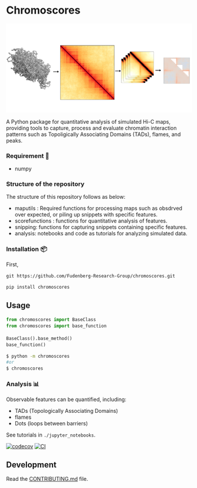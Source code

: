 # Chromoscores

![Alt Text](./docs/representations.png)

A Python package for quantitative analysis of simulated Hi-C maps, providing tools to capture, process and evaluate chromatin interaction patterns such as Topoligically Associating Domains (TADs), flames, and peaks.


### Requirement 📃
- numpy

  
### Structure of the repository
The structure of this repository follows as below:
- maputils : Required functions for processing maps such as obsdrved over expected, or piling up snippets with specific features. 
- scorefunctions : functions for quantitative analysis of features.
- snipping: functions for capturing snippets containing specific features.
- analysis: notebooks and code as tutorials for analyzing simulated data.

  
### Installation 📦
First, 

```
git https://github.com/Fudenberg-Research-Group/chromoscores.git
```
```bash
pip install chromoscores
```

## Usage

```py
from chromoscores import BaseClass
from chromoscores import base_function

BaseClass().base_method()
base_function()
```

```bash
$ python -m chromoscores
#or
$ chromoscores

```
### Analysis 📊
Observable features can be quantified, including:

- TADs (Topologically Associating Domains)
- flames
- Dots (loops between barriers)

  
See tutorials in `./jupyter_notebooks`.



[![codecov](https://codecov.io/gh/Fudenberg-Research-Group/chromoscores/branch/main/graph/badge.svg?token=chromoscores_token_here)](https://codecov.io/gh/Fudenberg-Research-Group/chromoscores)
[![CI](https://github.com/Fudenberg-Research-Group/chromoscores/actions/workflows/main.yml/badge.svg)](https://github.com/Fudenberg-Research-Group/chromoscores/actions/workflows/main.yml)



## Development

Read the [CONTRIBUTING.md](CONTRIBUTING.md) file.
